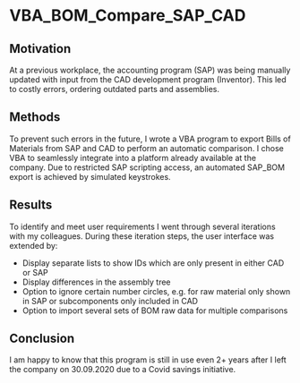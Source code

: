 # VBA_BOM_Compare_SAP_CAD

## Motivation
At a previous workplace, the accounting program (SAP) was being manually updated with input from the CAD development program (Inventor). 
This led to costly errors, ordering outdated parts and assemblies. 

## Methods
To prevent such errors in the future, I wrote a VBA program to export Bills of Materials from SAP and CAD to perform an automatic comparison. 
I chose VBA to seamlessly integrate into a platform already available at the company. 
Due to restricted SAP scripting access, an automated SAP_BOM export is achieved by simulated keystrokes. 

## Results
To identify and meet user requirements I went through several iterations with my colleagues. 
During these iteration steps, the user interface was extended by:
- Display separate lists to show IDs which are only present in either CAD or SAP
- Display differences in the assembly tree
- Option to ignore certain number circles, e.g. for raw material only shown in SAP or subcomponents only included in CAD
- Option to import several sets of BOM raw data for multiple comparisons

## Conclusion
I am happy to know that this program is still in use even 2+ years after I left the company on 30.09.2020 due to a Covid savings initiative. 
